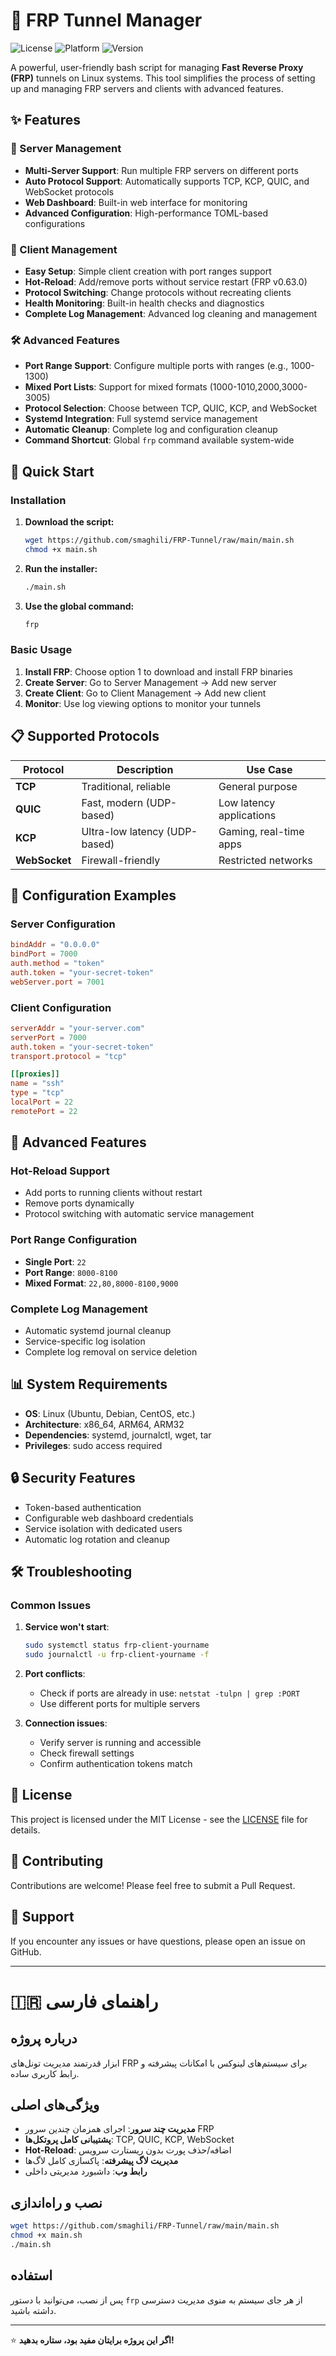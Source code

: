 # 🚀 FRP Tunnel Manager

![License](https://img.shields.io/badge/license-MIT-blue.svg)
![Platform](https://img.shields.io/badge/platform-Linux-green.svg)
![Version](https://img.shields.io/badge/version-1.0.0-orange.svg)

A powerful, user-friendly bash script for managing **Fast Reverse Proxy (FRP)** tunnels on Linux systems. This tool simplifies the process of setting up and managing FRP servers and clients with advanced features.

## ✨ Features

### 🔧 Server Management
- **Multi-Server Support**: Run multiple FRP servers on different ports
- **Auto Protocol Support**: Automatically supports TCP, KCP, QUIC, and WebSocket protocols
- **Web Dashboard**: Built-in web interface for monitoring
- **Advanced Configuration**: High-performance TOML-based configurations

### 📱 Client Management  
- **Easy Setup**: Simple client creation with port ranges support
- **Hot-Reload**: Add/remove ports without service restart (FRP v0.63.0)
- **Protocol Switching**: Change protocols without recreating clients
- **Health Monitoring**: Built-in health checks and diagnostics
- **Complete Log Management**: Advanced log cleaning and management

### 🛠️ Advanced Features
- **Port Range Support**: Configure multiple ports with ranges (e.g., 1000-1300)
- **Mixed Port Lists**: Support for mixed formats (1000-1010,2000,3000-3005)
- **Protocol Selection**: Choose between TCP, QUIC, KCP, and WebSocket
- **Systemd Integration**: Full systemd service management
- **Automatic Cleanup**: Complete log and configuration cleanup
- **Command Shortcut**: Global `frp` command available system-wide

## 🚀 Quick Start

### Installation

1. **Download the script:**
   ```bash
   wget https://github.com/smaghili/FRP-Tunnel/raw/main/main.sh
   chmod +x main.sh
   ```

2. **Run the installer:**
   ```bash
   ./main.sh
   ```
   
3. **Use the global command:**
   ```bash
   frp
   ```

### Basic Usage

1. **Install FRP**: Choose option 1 to download and install FRP binaries
2. **Create Server**: Go to Server Management → Add new server  
3. **Create Client**: Go to Client Management → Add new client
4. **Monitor**: Use log viewing options to monitor your tunnels

## 📋 Supported Protocols

| Protocol | Description | Use Case |
|----------|-------------|----------|
| **TCP** | Traditional, reliable | General purpose |
| **QUIC** | Fast, modern (UDP-based) | Low latency applications |
| **KCP** | Ultra-low latency (UDP-based) | Gaming, real-time apps |
| **WebSocket** | Firewall-friendly | Restricted networks |

## 🔧 Configuration Examples

### Server Configuration
```toml
bindAddr = "0.0.0.0"
bindPort = 7000
auth.method = "token"
auth.token = "your-secret-token"
webServer.port = 7001
```

### Client Configuration  
```toml
serverAddr = "your-server.com"
serverPort = 7000
auth.token = "your-secret-token"
transport.protocol = "tcp"

[[proxies]]
name = "ssh"
type = "tcp"
localPort = 22
remotePort = 22
```

## 🌟 Advanced Features

### Hot-Reload Support
- Add ports to running clients without restart
- Remove ports dynamically
- Protocol switching with automatic service management

### Port Range Configuration
- **Single Port**: `22`
- **Port Range**: `8000-8100`  
- **Mixed Format**: `22,80,8000-8100,9000`

### Complete Log Management
- Automatic systemd journal cleanup
- Service-specific log isolation
- Complete log removal on service deletion

## 📊 System Requirements

- **OS**: Linux (Ubuntu, Debian, CentOS, etc.)
- **Architecture**: x86_64, ARM64, ARM32
- **Dependencies**: systemd, journalctl, wget, tar
- **Privileges**: sudo access required

## 🔒 Security Features

- Token-based authentication
- Configurable web dashboard credentials
- Service isolation with dedicated users
- Automatic log rotation and cleanup

## 🛠️ Troubleshooting

### Common Issues

1. **Service won't start**:
   ```bash
   sudo systemctl status frp-client-yourname
   sudo journalctl -u frp-client-yourname -f
   ```

2. **Port conflicts**:
   - Check if ports are already in use: `netstat -tulpn | grep :PORT`
   - Use different ports for multiple servers

3. **Connection issues**:
   - Verify server is running and accessible
   - Check firewall settings
   - Confirm authentication tokens match

## 📝 License

This project is licensed under the MIT License - see the [LICENSE](LICENSE) file for details.

## 🤝 Contributing

Contributions are welcome! Please feel free to submit a Pull Request.

## 📧 Support

If you encounter any issues or have questions, please open an issue on GitHub.

---

# 🇮🇷 راهنمای فارسی

## درباره پروژه
ابزار قدرتمند مدیریت تونل‌های FRP برای سیستم‌های لینوکس با امکانات پیشرفته و رابط کاربری ساده.

## ویژگی‌های اصلی
- **مدیریت چند سرور**: اجرای همزمان چندین سرور FRP
- **پشتیبانی کامل پروتکل‌ها**: TCP, QUIC, KCP, WebSocket
- **Hot-Reload**: اضافه/حذف پورت بدون ریستارت سرویس
- **مدیریت لاگ پیشرفته**: پاکسازی کامل لاگ‌ها
- **رابط وب**: داشبورد مدیریتی داخلی

## نصب و راه‌اندازی
```bash
wget https://github.com/smaghili/FRP-Tunnel/raw/main/main.sh
chmod +x main.sh
./main.sh
```

## استفاده
پس از نصب، می‌توانید با دستور `frp` از هر جای سیستم به منوی مدیریت دسترسی داشته باشید.

---

⭐ **اگر این پروژه برایتان مفید بود، ستاره بدهید!** 